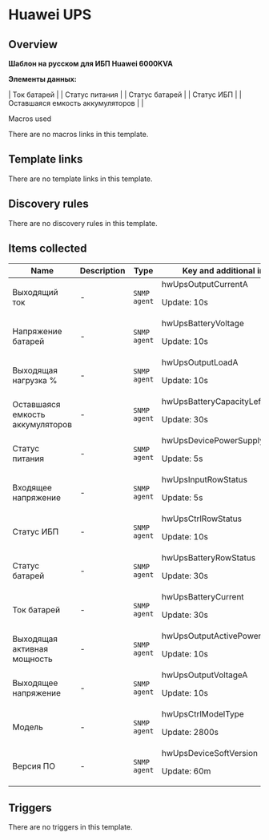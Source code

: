 # Huawei UPS

## Overview

**Шаблон на русском для ИБП Huawei 6000KVA**


**Элементы данных:**




 | Ток батарей |
| Статус питания |
| Статус батарей |
| Статус ИБП |
| Оставшаяся емкость аккумуляторов |
|
<td style="height: 15.0pt; border-top-style: initial; border-right-style: initial; border-left-style: initial; border-top-color: initial; border-right-color: initial; border-left-color: initial; border-image: initial; font-style: inherit; font-variant: inherit; fo



## Macros used

There are no macros links in this template.

## Template links

There are no template links in this template.

## Discovery rules

There are no discovery rules in this template.

## Items collected

|Name|Description|Type|Key and additional info|
|----|-----------|----|----|
|Выходящий ток|<p>-</p>|`SNMP agent`|hwUpsOutputCurrentA<p>Update: 10s</p>|
|Напряжение батарей|<p>-</p>|`SNMP agent`|hwUpsBatteryVoltage<p>Update: 10s</p>|
|Выходящая нагрузка %|<p>-</p>|`SNMP agent`|hwUpsOutputLoadA<p>Update: 10s</p>|
|Оставшаяся емкость аккумуляторов|<p>-</p>|`SNMP agent`|hwUpsBatteryCapacityLeft<p>Update: 30s</p>|
|Статус питания|<p>-</p>|`SNMP agent`|hwUpsDevicePowerSupplyMethod<p>Update: 5s</p>|
|Входящее напряжение|<p>-</p>|`SNMP agent`|hwUpsInputRowStatus<p>Update: 5s</p>|
|Статус ИБП|<p>-</p>|`SNMP agent`|hwUpsCtrlRowStatus<p>Update: 10s</p>|
|Статус батарей|<p>-</p>|`SNMP agent`|hwUpsBatteryRowStatus<p>Update: 30s</p>|
|Ток батарей|<p>-</p>|`SNMP agent`|hwUpsBatteryCurrent<p>Update: 30s</p>|
|Выходящая активная мощность|<p>-</p>|`SNMP agent`|hwUpsOutputActivePowerA<p>Update: 10s</p>|
|Выходящее напряжение|<p>-</p>|`SNMP agent`|hwUpsOutputVoltageA<p>Update: 10s</p>|
|Модель|<p>-</p>|`SNMP agent`|hwUpsCtrlModelType<p>Update: 2800s</p>|
|Версия ПО|<p>-</p>|`SNMP agent`|hwUpsDeviceSoftVersion<p>Update: 60m</p>|
## Triggers

There are no triggers in this template.


